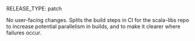 RELEASE_TYPE: patch

No user-facing changes. Splits the build steps in CI for the scala-libs repo to increase potential parallelism in builds, and to make it clearer where failures occur.